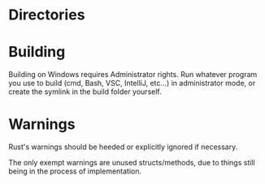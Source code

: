 # Directories

# Building

Building on Windows requires Administrator rights.
Run whatever program you use to build (cmd, Bash, VSC, IntelliJ, etc...)
in administrator mode, or create the symlink in the build folder yourself.

# Warnings

Rust's warnings should be heeded or explicitly ignored if necessary.

The only exempt warnings are unused structs/methods, due to things still
being in the process of implementation.